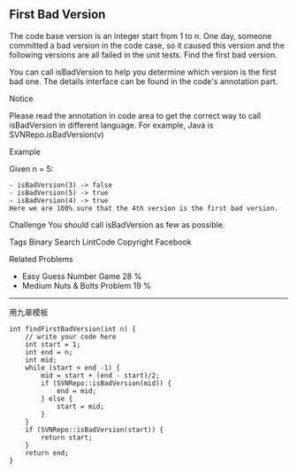 ## First Bad Version  ##

The code base version is an integer start from 1 to n. One day, someone committed a bad version in the code case, so it caused this version and the following versions are all failed in the unit tests. Find the first bad version.

You can call isBadVersion to help you determine which version is the first bad one. The details interface can be found in the code's annotation part.

 Notice

Please read the annotation in code area to get the correct way to call isBadVersion in different language. For example, Java is SVNRepo.isBadVersion(v)

Example

Given n = 5:

	- isBadVersion(3) -> false
	- isBadVersion(5) -> true
	- isBadVersion(4) -> true
	Here we are 100% sure that the 4th version is the first bad version.

Challenge 
You should call isBadVersion as few as possible.

Tags 
Binary Search LintCode Copyright Facebook

Related Problems 

- Easy Guess Number Game 28 %
- Medium Nuts & Bolts Problem 19 %

----------
用九章模板

	int findFirstBadVersion(int n) {
	    // write your code here
	    int start = 1;
	    int end = n;
	    int mid;
	    while (start < end -1) {
	        mid = start + (end - start)/2;
	        if (SVNRepo::isBadVersion(mid)) {
	            end = mid;
	        } else {
	            start = mid;
	        }
	    }
	    if (SVNRepo::isBadVersion(start)) {
	        return start;
	    }
	    return end;
	}